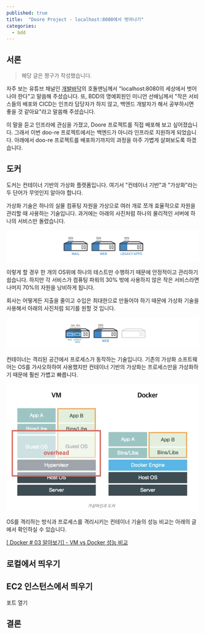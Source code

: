 ```yaml
---
published: true
title:  "Doore Project - localhost:8080에서 벗어나기"
categories:
  - bdd
---
```


## 서론

> 해당 글은 짱구가 작성했습니다.

자주 보는 유튜브 채널인 [개발바닥](https://www.youtube.com/@devbadak)의 호돌맨님께서 "localhost:8080의 세상에서 벗어나야 한다"고 말씀해 주셨습니다. 또, BDD의 명예회원인 미니언 선배님께서 "작은 서비스들의 배포와 CICD는 인프라 담당자가 하지 않고, 백엔드 개발자가 해서 공부하시면 좋을 것 같아요"라고 말씀해 주셨습니다.

이 말을 듣고 인프라에 관심을 가졌고, Doore 프로젝트를 직접 배포해 보고 싶어졌습니다. 그래서 이번 doo-re 프로젝트에서는 백엔드가 아니라 인프라로 지원하게 되었습니다. 아래에서 doo-re 프로젝트를 배포하기까지의 과정을 아주 가볍게 살펴보도록 하겠습니다.

## 도커

도커는 컨테이너 기반의 가상화 플랫폼입니다. 여기서 "컨테이너 기반"과 "가상화"라는 두 단어가 무엇인지 알아야 합니다.

가상화 기술은 하나의 실물 컴퓨팅 자원을 가상으로 여러 개로 쪼개 효율적으로 자원을 관리할 때 사용하는 기술입니다. 과거에는 아래의 사진처럼 하나의 물리적인 서버에 하나의 서비스만 돌렸습니다.

![](https://github.com/02ggang9/02ggang9.github.io/blob/master/_posts/images/infra/%EB%8F%84%EC%BB%A4%EB%9E%80%EB%AC%B4%EC%97%87%EC%9D%B8%EA%B0%80/%EA%B0%80%EC%83%81%ED%99%94%EC%98%88%EC%8B%9C1.png?raw=true)

이렇게 할 경우 한 개의 OS위에 하나의 테스트만 수행하기 때문에 안정적이고 관리하기 쉽습니다. 하지만 각 서비스가 컴퓨팅 파워의 30% 밖에 사용하지 않은 작은 서비스라면 나머지 70%의 자원을 낭비하게 됩니다. 

회사는 어떻게든 지출을 줄이고 수입은 최대한으로 만들어야 하기 때문에 가상화 기술을 사용해서 아래의 사진처럼 되기를 원할 것 입니다.

![](https://github.com/02ggang9/02ggang9.github.io/blob/master/_posts/images/infra/%EB%8F%84%EC%BB%A4%EB%9E%80%EB%AC%B4%EC%97%87%EC%9D%B8%EA%B0%80/%EA%B0%80%EC%83%81%ED%99%94%EC%98%88%EC%8B%9C2.png?raw=true)

컨테이너는 격리된 공간에서 프로세스가 동작하는 기술입니다. 기존의 가상화 소프트웨어는 OS를 가사오하하여 사용했지만 컨테이너 기반의 가상화는 프로세스만을 가상화하기 때문에 훨씬 가볍고 빠릅니다.

![](https://github.com/02ggang9/02ggang9.github.io/blob/master/_posts/images/infra/%EB%8F%84%EC%BB%A4%EB%9E%80%EB%AC%B4%EC%97%87%EC%9D%B8%EA%B0%80/%EC%BB%A8%ED%85%8C%EC%9D%B4%EB%84%88%EC%98%88%EC%8B%9C1.png?raw=true)

OS를 격리하는 방식과 프로세스를 격리시키는 컨테이너 기술의 성능 비교는 아래의 글에서 확인하실 수 있습니다.

[[ Docker # 03 알아보기] - VM vs Docker 성능 비교](https://artistdata.tistory.com/5)

## 로컬에서 띄우기



## EC2 인스턴스에서 띄우기

포트 열기

## 



## 결론